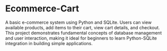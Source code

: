 # Ecommerce-Cart
A basic e-commerce system using Python and SQLite. Users can view available products, add items to their cart, view cart details, and checkout. This project demonstrates fundamental concepts of database management and user interaction, making it ideal for beginners to learn Python-SQLite integration in building simple applications.

